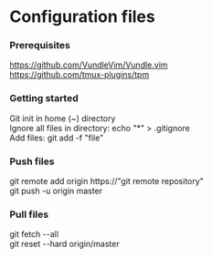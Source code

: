 # Configuration files

### Prerequisites  
https://github.com/VundleVim/Vundle.vim  
https://github.com/tmux-plugins/tpm  

### Getting started  
Git init in home (~) directory  
Ignore all files in directory: echo "*" > .gitignore  
Add files: git add -f "file"  

### Push files  
git remote add origin https://"git remote repository"  
git push -u origin master  

### Pull files  
git fetch --all  
git reset --hard origin/master  
